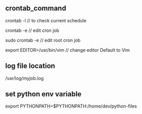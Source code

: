## crontab_command
crontab -l
// to check current schedule

crontab -e
// edit cron job

sudo crontab -e
// edit root cron job

export EDITOR=/usr/bin/vim
// change editor Default to Vim

## log file location
/var/log/myjob.log

## set python env variable
export PYTHONPATH=$PYTHONPATH:/home/dev/python-files
